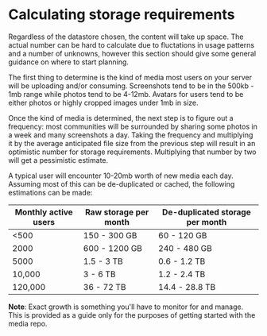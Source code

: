 # Calculating storage requirements

Regardless of the datastore chosen, the content will take up space. The actual number can be hard
to calculate due to fluctations in usage patterns and a number of unknowns, however this section
should give some general guidance on where to start planning.

The first thing to determine is the kind of media most users on your server will be uploading and/or
consuming. Screenshots tend to be in the 500kb - 1mb range while photos tend to be 4-12mb. Avatars
for users tend to be either photos or highly cropped images under 1mb in size.

Once the kind of media is determined, the next step is to figure out a frequency: most communities
will be surrounded by sharing some photos in a week and many screenshots a day. Taking the frequency
and multiplying it by the average anticipated file size from the previous step will result in an
optimistic number for storage requirements. Multiplying that number by two will get a pessimistic
estimate.

A typical user will encounter 10-20mb worth of new media each day. Assuming most of this can be
de-duplicated or cached, the following estimations can be made:

|Monthly active users|Raw storage per month|De-duplicated storage per month|
|--------------------|---------------------|-------------------------------|
| <500               | 150 - 300 GB        | 60 - 120 GB                   |
| 2000               | 600 - 1200 GB       | 240 - 480 GB                  |
| 5000               | 1.5 - 3 TB          | 0.6 - 1.2 TB                  |
| 10,000              | 3 - 6 TB            | 1.2 - 2.4 TB                  |
| 120,000             | 36 - 72 TB          | 14.4 - 28.8 TB                |

**Note**: Exact growth is something you'll have to monitor for and manage. This is provided as a guide
only for the purposes of getting started with the media repo.
